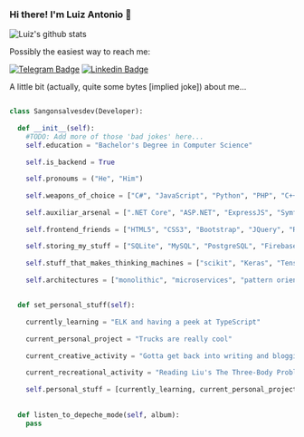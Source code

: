 ### Hi there! I'm Luiz Antonio 👋

<!--[![trophy](https://github-profile-trophy.vercel.app/?username=sangonsalvesdev)](https://github.com/ryo-ma/github-profile-trophy)-->

![Luiz's github stats](https://github-readme-stats.vercel.app/api?username=sangonsalvesdev&count_private=false&show_icons=true&theme=tokyonight&hide_border=true&hide=stars&hide_title=true)
 
<!--![Top Langs](https://github-readme-stats.vercel.app/api/top-langs/?username=sangonsalvesdev&layout=compact&theme=synthwave)-->

Possibly the easiest way to reach me: 

[![Telegram Badge](https://img.shields.io/badge/-@sangonsalvesdev-0088CC?style=for-the-badge&logo=Telegram&logoColor=white)](https://t.me/sangonsalvesdev "Contact on Telegram")
[![Linkedin Badge](https://img.shields.io/badge/-@sangonsalvesdev-0088CC?style=for-the-badge&logo=Linkedin&logoColor=white)](https://www.linkedin.com/in/luiz-antonio-santos-gonsalves-junior-b9279519b/ "Follow me on Linkedin")

A little bit (actually, quite some bytes [implied joke]) about me...

```python

class Sangonsalvesdev(Developer):
  
  def __init__(self):
    #TODO: Add more of those 'bad jokes' here...
    self.education = "Bachelor's Degree in Computer Science"
    
    self.is_backend = True
    
    self.pronoums = ("He", "Him")
    
    self.weapons_of_choice = ["C#", "JavaScript", "Python", "PHP", "C++", "Go"] #Quicknote: Possible new additions in the future...
    
    self.auxiliar_arsenal = [".NET Core", "ASP.NET", "ExpressJS", "Symfony", "Flask", "Django", "Laravel", "TKinter", "Electron", "STL"]
    
    self.frontend_friends = ["HTML5", "CSS3", "Bootstrap", "JQuery", "React", "React Native", "Redux", "Bulma CSS"]
    
    self.storing_my_stuff = ["SQLite", "MySQL", "PostgreSQL", "Firebase", "MongoDB"]
    
    self.stuff_that_makes_thinking_machines = ["scikit", "Keras", "Tensorflow", "ML.NET", "Weka"]
    
    self.architectures = ["monolithic", "microservices", "pattern oriented"]
 
  
  def set_personal_stuff(self):
    
    currently_learning = "ELK and having a peek at TypeScript"
    
    current_personal_project = "Trucks are really cool"
    
    current_creative_activity = "Gotta get back into writing and blogging..."
    
    current_recreational_activity = "Reading Liu's The Three-Body Problem"
    
    self.personal_stuff = [currently_learning, current_personal_project, current_creative_activity, current_recreational_activity]
  
  
  def listen_to_depeche_mode(self, album):
    pass

```

<!--
**sangonsalvesdev/sangonsalvesdev** is a ✨ _special_ ✨ repository because its `README.md` (this file) appears on your GitHub profile.

Here are some ideas to get you started:

- 🔭 I’m currently working on ...
- 🌱 I’m currently learning ...
- 👯 I’m looking to collaborate on ...
- 🤔 I’m looking for help with ...
- 💬 Ask me about ...
- 📫 How to reach me: ...
- 😄 Pronouns: ...
- ⚡ Fun fact: ...
-->
